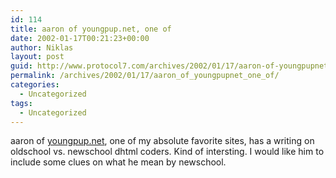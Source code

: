 ```yaml
---
id: 114
title: aaron of youngpup.net, one of
date: 2002-01-17T00:21:23+00:00
author: Niklas
layout: post
guid: http://www.protocol7.com/archives/2002/01/17/aaron-of-youngpupnet-one-of/
permalink: /archives/2002/01/17/aaron_of_youngpupnet_one_of/
categories:
  - Uncategorized
tags:
  - Uncategorized
---
```

<div class='microid-8e8017ded0dfcb4228d600516a1220980ac2a43b'>
  <p>
    aaron of <a href="http://www.youngpup.net/">youngpup.net</a>, one of my absolute favorite sites, has a writing on oldschool vs. newschool dhtml coders. Kind of intersting. I would like him to include some clues on what he mean by newschool.
  </p>
</div>
